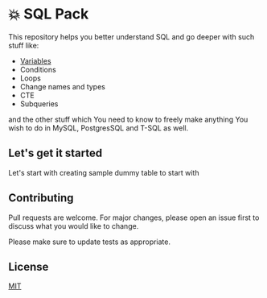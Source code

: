 # :collision: SQL Pack
This repository helps you better understand SQL and go deeper with such stuff like:
* [Variables](https://github.com/mikolajs123/SQL_Pack/tree/master/T-SQL/1.%20Variables)
* Conditions
* Loops
* Change names and types
* CTE
* Subqueries

and the other stuff which You need to know to freely make anything You wish to do in MySQL, PostgresSQL and T-SQL as well.

## Let's get it started
Let's start with creating sample dummy table to start with

## Contributing
Pull requests are welcome. For major changes, please open an issue first to discuss what you would like to change.

Please make sure to update tests as appropriate.

## License
[MIT](https://choosealicense.com/licenses/mit/)
